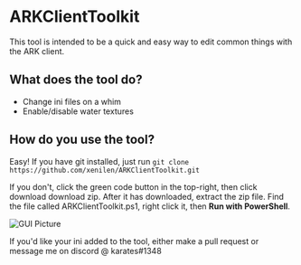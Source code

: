 # ARKClientToolkit
This tool is intended to be a quick and easy way to edit common things with the ARK client.

## What does the tool do?
- Change ini files on a whim
- Enable/disable water textures

## How do you use the tool?
Easy!  If you have git installed, just run `git clone https://github.com/xenilen/ARKClientToolkit.git`

If you don't, click the green code button in the top-right, then click download download zip.  After it has downloaded, extract the zip file. Find the file called ARKClientToolkit.ps1, right click it, then **Run with PowerShell**.

![GUI Picture](https://i.imgur.com/mtGjYFA.png)


If you'd like your ini added to the tool, either make a pull request or message me on discord @ karates#1348
